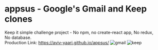 # appsus - Google's Gmail and Keep clones
Keep it simple challenge project - No npm, no create-react app, No redux, No database.  
Production Link: https://aviv-yaari.github.io/appsus/
![gmail](https://user-images.githubusercontent.com/84678031/139253619-5166c0a9-55cd-4682-b4f5-126adc620994.png)
![keep](https://user-images.githubusercontent.com/84678031/139253823-f09b80e4-8226-4f65-956a-c3cb397a6987.PNG)
